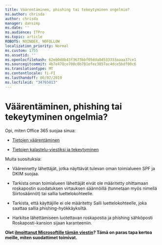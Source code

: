 ```yaml
---
title: Väärentäminen, phishing tai tekeytyminen ongelmia?
ms.author: chrisda
author: chrisda
manager: dansimp
ms.date: ''
ms.audience: ITPro
ms.topic: article
ROBOTS: NOINDEX, NOFOLLOW
localization_priority: Normal
ms.custom: 1755
ms.assetid: ''
ms.openlocfilehash: 62eb0d8b43f3673bbf05dda8d533333aaaa37ce1
ms.sourcegitcommit: 4b7e478ce700c0b781efec3857ac4dce5bdf00c6
ms.translationtype: MT
ms.contentlocale: fi-FI
ms.lasthandoff: 06/07/2019
ms.locfileid: "34765013"
---
```

# <a name="issues-with-spoofing-phishing-or-impersonation"></a>Väärentäminen, phishing tai tekeytyminen ongelmia?

Opi, miten Office 365 suojaa sinua:

- [Tietojen väärentäminen](https://docs.microsoft.com/office365/securitycompliance/anti-spoofing-protection)

- [Tietojen kalastelu-viestiksi ja tekeytyminen](https://docs.microsoft.com/office365/securitycompliance/atp-anti-phishing)

Muita suosituksia:

- Väärennetty lähettäjät, jotka näyttävät tulevan oman toimialueen SPF ja DKIM suojaa.

- Tarkista oman toimialueen lähettäjät eivät ole määritetty ohittamaan roskapostin suodatuksen virtauksen säännöillä (tunnetaan myös nimellä Siirtosäännöt) tai sallia luettelokohteelle.

- Tarkista, että käyttäjille ei ole määritetty Salli luettelokohteelle, joka saattaa sallia phishing-hyökkäyksiltä.

- Harkitse lähettämiseen luotettavan roskapostia ja phishing sähköposti Roskaposti-kansion sijaan karanteeniin.

**Olet [ilmoittanut Microsoftille tämän viestin](https://support.office.com/article/b5caa9f1-cdf3-4443-af8c-ff724ea719d2)? Tämä on paras tapa kertoa meille, miten suodattimet toimivat.**
